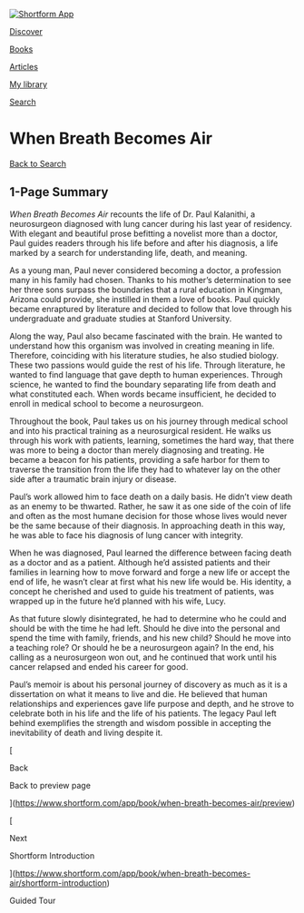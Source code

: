 [![Shortform App](https://www.shortform.com/img/logo-dark.70c1b072.svg)](https://www.shortform.com/app)

[Discover](https://www.shortform.com/app)

[Books](https://www.shortform.com/app/books)

[Articles](https://www.shortform.com/app/articles)

[My library](https://www.shortform.com/app/library)

[Search](https://www.shortform.com/app/search)

# When Breath Becomes Air

[Back to Search](https://www.shortform.com/app/search)

## 1-Page Summary

_When Breath Becomes Air_ recounts the life of Dr. Paul Kalanithi, a neurosurgeon diagnosed with lung cancer during his last year of residency. With elegant and beautiful prose befitting a novelist more than a doctor, Paul guides readers through his life before and after his diagnosis, a life marked by a search for understanding life, death, and meaning.

As a young man, Paul never considered becoming a doctor, a profession many in his family had chosen. Thanks to his mother’s determination to see her three sons surpass the boundaries that a rural education in Kingman, Arizona could provide, she instilled in them a love of books. Paul quickly became enraptured by literature and decided to follow that love through his undergraduate and graduate studies at Stanford University.

Along the way, Paul also became fascinated with the brain. He wanted to understand how this organism was involved in creating meaning in life. Therefore, coinciding with his literature studies, he also studied biology. These two passions would guide the rest of his life. Through literature, he wanted to find language that gave depth to human experiences. Through science, he wanted to find the boundary separating life from death and what constituted each. When words became insufficient, he decided to enroll in medical school to become a neurosurgeon.

Throughout the book, Paul takes us on his journey through medical school and into his practical training as a neurosurgical resident. He walks us through his work with patients, learning, sometimes the hard way, that there was more to being a doctor than merely diagnosing and treating. He became a beacon for his patients, providing a safe harbor for them to traverse the transition from the life they had to whatever lay on the other side after a traumatic brain injury or disease.

Paul’s work allowed him to face death on a daily basis. He didn’t view death as an enemy to be thwarted. Rather, he saw it as one side of the coin of life and often as the most humane decision for those whose lives would never be the same because of their diagnosis. In approaching death in this way, he was able to face his diagnosis of lung cancer with integrity.

When he was diagnosed, Paul learned the difference between facing death as a doctor and as a patient. Although he’d assisted patients and their families in learning how to move forward and forge a new life or accept the end of life, he wasn’t clear at first what his new life would be. His identity, a concept he cherished and used to guide his treatment of patients, was wrapped up in the future he’d planned with his wife, Lucy.

As that future slowly disintegrated, he had to determine who he could and should be with the time he had left. Should he dive into the personal and spend the time with family, friends, and his new child? Should he move into a teaching role? Or should he be a neurosurgeon again? In the end, his calling as a neurosurgeon won out, and he continued that work until his cancer relapsed and ended his career for good.

Paul’s memoir is about his personal journey of discovery as much as it is a dissertation on what it means to live and die. He believed that human relationships and experiences gave life purpose and depth, and he strove to celebrate both in his life and the life of his patients. The legacy Paul left behind exemplifies the strength and wisdom possible in accepting the inevitability of death and living despite it.

[

Back

Back to preview page

](https://www.shortform.com/app/book/when-breath-becomes-air/preview)

[

Next

Shortform Introduction

](https://www.shortform.com/app/book/when-breath-becomes-air/shortform-introduction)

Guided Tour